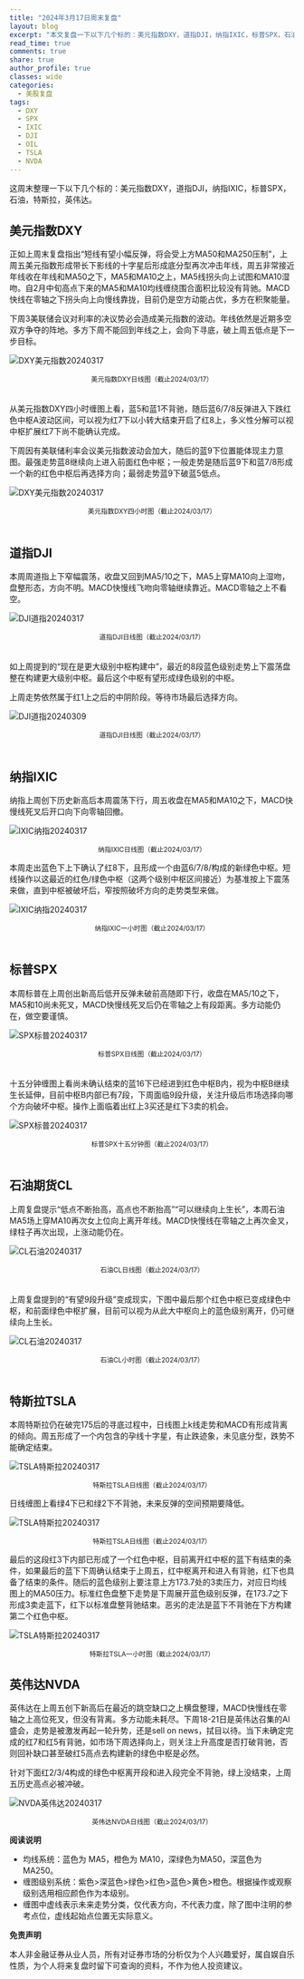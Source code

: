 ```yaml
---
title: "2024年3月17日周末复盘"
layout: blog
excerpt: "本文复盘一下以下几个标的：美元指数DXY，道指DJI，纳指IXIC，标普SPX，石油，特斯拉，英伟达。"
read_time: true
comments: true
share: true
author_profile: true
classes: wide
categories:
  - 美股复盘
tags:
  - DXY
  - SPX
  - IXIC
  - DJI
  - OIL
  - TSLA
  - NVDA
---
```


这周末整理一下以下几个标的：美元指数DXY，道指DJI，纳指IXIC，标普SPX，石油，特斯拉，英伟达。

## 美元指数DXY

正如上周末复盘指出“短线有望小幅反弹，将会受上方MA50和MA250压制”，上周五美元指数形成带长下影线的十字星后形成底分型再次冲击年线，周五非常接近年线收在年线和MA50之下，MA5和MA10之上，MA5线拐头向上试图和MA10湿吻。自2月中旬高点下来的MA5和MA10均线缠绕围合面积比较没有背驰。MACD快线在零轴之下拐头向上向慢线靠拢，目前仍是空方动能占优，多方在积聚能量。

下周3美联储会议对利率的决议势必会造成美元指数的波动。年线依然是近期多空双方争夺的阵地。多方下周不能回到年线之上，会向下寻底，破上周五低点是下一步目标。

![DXY美元指数20240317](/assets/images/2024/2024-03-17-DXY-j.png)
<small><center>美元指数DXY日线图（截止2024/03/17）</center></small>　

从美元指数DXY四小时缠图上看，蓝5和蓝1不背驰，随后蓝6/7/8反弹进入下跌红色中枢A波动区间，可以视为红7下以小转大结束开启了红8上，多义性分解可以视中枢扩展红7下尚不能确认完成。

下周因有美联储利率会议美元指数波动会加大，随后的蓝9下位置能体现主力意图。最强走势蓝8继续向上进入前面红色中枢；一般走势是随后蓝9下和蓝7/8形成一个新的红色中枢后再选择方向；最弱走势蓝9下破蓝5低点。

![DXY美元指数20240317](/assets/images/2024/2024-03-17-DXY-c.png)
<small><center>美元指数DXY四小时图（截止2024/03/17）</center></small>　　

## 道指DJI

本周周道指上下窄幅震荡，收盘又回到MA5/10之下，MA5上穿MA10向上湿吻，盘整形态，方向不明。MACD快慢线飞吻向零轴继续靠近。MACD零轴之上不看空。

![DJI道指20240317](/assets/images/2024/2024-03-17-DJI-j.png)
<small><center>道指DJI日线图（截止2024/03/17）</center></small>　

如上周提到的“现在是更大级别中枢构建中”，最近的8段蓝色级别走势上下震荡盘整在构建更大级别中枢。最后这个中枢有望形成绿色级别的中枢。

上周走势依然属于红1上之后的中阴阶段。等待市场最后选择方向。

![DJI道指20240309](/assets/images/2024/2024-03-17-DJI-c.png)
<small><center>道指DJI日线图（截止2024/03/17）</center></small>　

## 纳指IXIC

纳指上周创下历史新高后本周震荡下行，周五收盘在MA5和MA10之下，MACD快慢线死叉后开口向下向零轴回撤。

![IXIC纳指20240317](/assets/images/2024/2024-03-17-IXIC-j.png)
<small><center>纳指IXIC日线图（截止2024/03/17）</center></small>

本周走出蓝色下上下确认了红8下，且形成一个由蓝6/7/8/构成的新绿色中枢。短线操作以这最近的红色/绿色中枢（这两个级别中枢区间接近）为基准按上下震荡来做，直到中枢被破坏后，窄按照破坏方向的走势类型来做。

![IXIC纳指20240317](/assets/images/2024/2024-03-17-IXIC-c.png)
<small><center>纳指IXIC一小时图（截止2024/03/17）</center></small>　

## 标普SPX

本周标普在上周创出新高后低开反弹未破前高随即下行，收盘在MA5/10之下，MA5和10尚未死叉，MACD快慢线死叉后仍在零轴之上有段距离。多方动能仍在，做空要谨慎。

![SPX标普20240317](/assets/images/2024/2024-03-17-SPX-j.png)
<small><center>标普SPX日线图（截止2024/03/17）</center></small>　

十五分钟缠图上看尚未确认结束的蓝16下已经进到红色中枢B内，视为中枢B继续生长延伸，目前中枢B内部已有7段，下周面临9段升级，关注升级后市场选择向哪个方向破坏中枢。操作上面临着出红上3买还是红下3卖的机会。

![SPX标普20240317](/assets/images/2024/2024-03-17-SPX-c.png)
<small><center>标普SPX十五分钟图（截止2024/03/17）</center></small>　

## 石油期货CL

上周复盘提示“低点不断抬高，高点也不断抬高”“可以继续向上生长”，本周石油MA5场上穿MA10再次女上位向上离开年线。MACD快慢线在零轴之上再次金叉，绿柱子再次出现，上涨动能仍在。

![CL石油20240317](/assets/images/2024/2024-03-17-CL-j.png)
<small><center>石油CL日线图（截止2024/03/17）</center></small>　

上周复盘提到的“有望9段升级”变成现实，下图中最后那个红色中枢已变成绿色中枢，和前面绿色中枢扩展，目前可以视为从此大中枢向上的蓝色级别离开，仍可继续向上生长。

![CL石油20240317](/assets/images/2024/2024-03-17-CL-c.png)
<small><center>石油CL小时图（截止2024/03/17）</center></small>　

## 特斯拉TSLA

本周特斯拉仍在破完175后的寻底过程中，日线图上k线走势和MACD有形成背离的倾向。周五形成了一个内包含的孕线十字星，有止跌迹象，未见底分型，跌势不能确定结束。

![TSLA特斯拉20240317](/assets/images/2024/2024-03-17-TSLA-day-j.png)
<small><center>特斯拉TSLA日线图（截止2024/03/17）</center></small>

日线缠图上看绿4下已和绿2下不背驰，未来反弹的空间预期要降低。


![TSLA特斯拉20240317](/assets/images/2024/2024-03-17-TSLA-day-c.png)
<small><center>特斯拉TSLA日线图（截止2024/03/17）</center></small>

最后的这段红3下内部已形成了一个红色中枢，目前离开红中枢的蓝下有结束的条件，如果最后的蓝下下周确认结束于上周五，红中枢离开和进入有背驰，红下也具备了结束的条件。随后的蓝色级别上要注意上方173.7处的3卖压力，对应日均线图上的MA50压力。标准红色盘整下走势是下周展开蓝色级别反弹，在173.7之下形成3卖走蓝下，红下以标准盘整背驰结束。恶劣的走法是蓝下不背驰在下方构建第二个红色中枢。

![TSLA特斯拉20240317](/assets/images/2024/2024-03-17-TSLA-hour-c.png)
<small><center>特斯拉TSLA一小时图（截止2024/03/17）</center></small>

## 英伟达NVDA

英伟达在上周五创下新高后在最近的跳空缺口之上横盘整理，MACD快慢线在零轴之上高位死叉，但没有背离。多方动能未耗尽。下周18-21日是英伟达召集的AI盛会，走势是被激发再起一轮升势，还是sell on news，拭目以待。当下未确定完成的红7和红5有背驰，如市场下周选择向上，则关注上升高度是否打破背驰，否则回补缺口甚至破红5高点去构建新的绿色中枢是必然。

针对下面红2/3/4构成的绿色中枢离开段和进入段完全不背驰，绿上没结束，上周五历史高点必被冲破。

![NVDA英伟达20240317](/assets/images/2024/2024-03-17-NVDA-day.png)
<small><center>英伟达NVDA日线图（截止2024/03/17）</center></small>

**阅读说明**

* 均线系统：蓝色为 MA5，橙色为 MA10，深绿色为MA50，深蓝色为MA250。
* 缠图级别系统：紫色>深蓝色>绿色>红色>蓝色>黄色>橙色。根据操作或观察级别选用相应颜色作为本级别。
* 缠图中虚线表示未来走势分类，仅代表方向，不代表力度，除了图中注明的参考点位，虚线起始点位置无实际意义。

**免责声明** 

本人非金融证券从业人员，所有对证券市场的分析仅为个人兴趣爱好，属自娱自乐性质，为个人将来复盘时留下可查询的资料，不作为他人投资建议。

